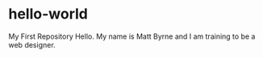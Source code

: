 # hello-world
My First Repository
Hello. My name is Matt Byrne and I am training to be a web designer.

